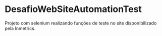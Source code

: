 # DesafioWebSiteAutomationTest
Projeto com selenium realizando funções de teste no site disponibilizado pela Inmetrics.
